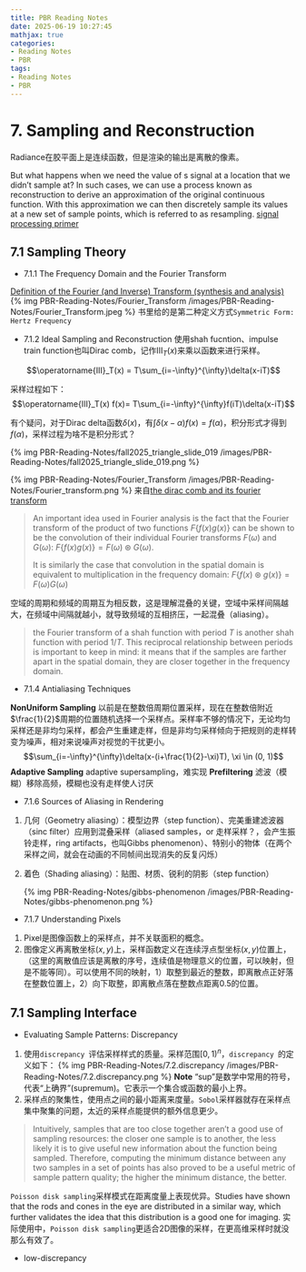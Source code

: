 ```yaml
---
title: PBR Reading Notes
date: 2025-06-19 10:27:45
mathjax: true
categories:
- Reading Notes
- PBR
tags: 
- Reading Notes
- PBR
---
```


# 7. Sampling and Reconstruction

Radiance在胶平面上是连续函数，但是渲染的输出是离散的像素。

 But what happens when we need the value of s signal at a location that we didn’t sample at?  In such cases, we can use a process known as reconstruction to derive an approximation of the original continuous function. With this approximation we can then discretely sample its values at a new set of sample points, which is referred to as resampling.
[signal processing primer](https://therealmjp.github.io/posts/signal-processing-primer/)


## 7.1 Sampling Theory

- 7.1.1 The Frequency Domain and the Fourier Transform

[Definition of the Fourier (and Inverse) Transform (synthesis and analysis)](https://lpsa.swarthmore.edu/Fourier/Xforms/FXformIntro.html)
{% img PBR-Reading-Notes/Fourier_Transform /images/PBR-Reading-Notes/Fourier_Transform.jpeg %}
书里给的是第二种定义方式`Symmetric Form: Hertz Frequency`

- 7.1.2 Ideal Sampling and Reconstruction
使用shah fucntion、impulse train function也叫Dirac comb，记作$\operatorname{III}_T(x)$来乘以函数来进行采样。

$$\operatorname{III}_T(x) = T\sum_{i=-\infty}^{\infty}\delta(x-iT)$$

采样过程如下：
$$\operatorname{III}_T(x) f(x)= T\sum_{i=-\infty}^{\infty}f(iT)\delta(x-iT)$$

有个疑问，对于Dirac delta函数$\delta(x)$，有$\int{\delta(x - \alpha)}f(x) = f(\alpha)$，积分形式才得到$f(\alpha)$，采样过程为啥不是积分形式？

<!-- https://15462.courses.cs.cmu.edu/fall2015/lecture/triangle/slide_019 -->
{% img PBR-Reading-Notes/fall2025_triangle_slide_019 /images/PBR-Reading-Notes/fall2025_triangle_slide_019.png %} 


{% img PBR-Reading-Notes/Fourier_Transform /images/PBR-Reading-Notes/Fourier_transform.png %}
来自[the dirac comb and its fourier transform](https://dspillustrations.com/pages/posts/misc/the-dirac-comb-and-its-fourier-transform.html)

> An important idea used in Fourier analysis is the fact that the Fourier transform of the product of two functions $F\{f(x)g(x)\}$ can be shown to be the convolution of their individual Fourier transforms $F(\omega)$ and $G(\omega)$: $F\{f(x)g(x)\} = F(\omega) \circledast G(\omega)$.
>
> It is similarly the case that convolution in the spatial domain is equivalent to multiplication in the frequency domain: $F\{f(x) \circledast g(x)\} = F(\omega)G(\omega)$

空域的周期和频域的周期互为相反数，这是理解混叠的关键，空域中采样间隔越大，在频域中间隔就越小，就导致频域的互相挤压，一起混叠（aliasing）。

> the Fourier transform of a shah function with period $T$ is another shah function with period $1/T$. This reciprocal relationship between periods is important to keep in mind: it means that if the samples are farther apart in the spatial domain, they are closer together in the frequency domain.

- 7.1.4 Antialiasing Techniques

**NonUniform Sampling** 以前是在整数倍周期位置采样，现在在整数倍附近$\frac{1}{2}$周期的位置随机选择一个采样点。采样率不够的情况下，无论均匀采样还是非均匀采样，都会产生重建走样，但是非均匀采样倾向于把规则的走样转变为噪声，相对来说噪声对视觉的干扰更小。
  $$\sum_{i=-\infty}^{\infty}\delta(x-(i+\frac{1}{2}-\xi)T), \xi \in (0, 1)$$
**Adaptive Sampling** adaptive supersampling，难实现
**Prefiltering** 滤波（模糊）移除高频，模糊也没有走样使人讨厌
- 7.1.6 Sources of Aliasing in Rendering
1. 几何（Geometry aliasing）：模型边界（step function）、完美重建滤波器（sinc filter）应用到混叠采样（aliased samples，or 走样采样？，会产生振铃走样，ring artifacts，也叫Gibbs phenomenon）、特别小的物体（在两个采样之间，就会在动画的不同帧间出现消失的反复闪烁）
2. 着色（Shading aliasing）：贴图、材质、锐利的阴影（step function）
   
   {% img PBR-Reading-Notes/gibbs-phenomenon /images/PBR-Reading-Notes/gibbs-phenomenon.png %}

- 7.1.7 Understanding Pixels

1. Pixel是图像函数上的采样点，并不关联面积的概念。
2. 图像定义再离散坐标$(x,y)$上，采样函数定义在连续浮点型坐标$(x,y)$位置上，（这里的离散值应该是离散的序号，连续值是物理意义的位置，可以映射，但是不能等同）。可以使用不同的映射，1）取整到最近的整数，即离散点正好落在整数位置上，2）向下取整，即离散点落在整数点距离0.5的位置。

## 7.1 Sampling Interface
- Evaluating Sample Patterns: Discrepancy
1. 使用`discrepancy `评估采样样式的质量。采样范围$\left[0, 1 \right)^n$，`discrepancy `的定义如下：
   {% img PBR-Reading-Notes/7.2.discrepancy /images/PBR-Reading-Notes/7.2.discrepancy.png %}
**Note** “sup”是数学中常用的符号，代表“上确界”(supremum)。它表示一个集合或函数的最小上界。
2. 采样点的聚集性，使用点之间的最小距离来度量。`Sobol`采样器就存在采样点集中聚集的问题，太近的采样点能提供的额外信息更少。
> Intuitively, samples that are too close together aren’t a good use of sampling resources: the closer one sample is to another, the less likely it is to give useful new information about the function being sampled. Therefore, computing the minimum distance between any two samples in a set of points has also proved to be a useful metric of sample pattern quality; the higher the minimum distance, the better.

`Poisson disk sampling`采样模式在距离度量上表现优异。Studies have shown that the rods and cones in the eye are distributed in a similar way, which further validates the idea that this distribution is a good one for imaging. 实际使用中，`Poisson disk sampling`更适合2D图像的采样，在更高维采样时就没那么有效了。
- low-discrepancy 